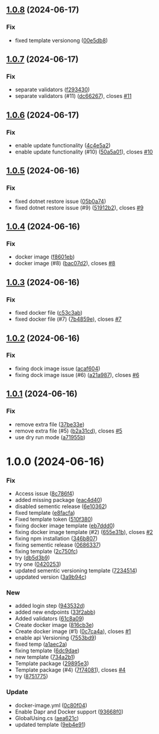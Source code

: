 ## [1.0.8](https://github.com/VikashChauhan51/catalog/compare/v1.0.7...v1.0.8) (2024-06-17)


### Fix

* fixed template versionong ([00e5db8](https://github.com/VikashChauhan51/catalog/commit/00e5db8f4fe5aee488d7901918f92c34cad1c392))

## [1.0.7](https://github.com/VikashChauhan51/catalog/compare/v1.0.6...v1.0.7) (2024-06-17)


### Fix

* separate validators ([f293430](https://github.com/VikashChauhan51/catalog/commit/f2934303cd38a4c2bef508ae3678150e41b26339))
* separate validators (#11) ([dc66267](https://github.com/VikashChauhan51/catalog/commit/dc662674720c9327fe818a4cb19a1c419fb0c7f9)), closes [#11](https://github.com/VikashChauhan51/catalog/issues/11)

## [1.0.6](https://github.com/VikashChauhan51/catalog/compare/v1.0.5...v1.0.6) (2024-06-17)


### Fix

* enable update functionality ([4c4e5a2](https://github.com/VikashChauhan51/catalog/commit/4c4e5a257936a3e88ee04248e948f68bfe0a9df7))
* enable update functionality (#10) ([50a5a01](https://github.com/VikashChauhan51/catalog/commit/50a5a0154df3c478a539b49e64ad3bd823a04587)), closes [#10](https://github.com/VikashChauhan51/catalog/issues/10)

## [1.0.5](https://github.com/VikashChauhan51/catalog/compare/v1.0.4...v1.0.5) (2024-06-16)


### Fix

* fixed dotnet restore issue ([05b0a74](https://github.com/VikashChauhan51/catalog/commit/05b0a743caa9123068247f130952dd526445baa1))
* fixed dotnet restore issue (#9) ([51912b2](https://github.com/VikashChauhan51/catalog/commit/51912b22c4185c245dfe82b7f450884a404a95c7)), closes [#9](https://github.com/VikashChauhan51/catalog/issues/9)

## [1.0.4](https://github.com/VikashChauhan51/catalog/compare/v1.0.3...v1.0.4) (2024-06-16)


### Fix

* docker image ([f8601eb](https://github.com/VikashChauhan51/catalog/commit/f8601ebf50627a477a600f257e6473aff7244450))
* docker image (#8) ([bac07d2](https://github.com/VikashChauhan51/catalog/commit/bac07d2548705d3a49119bf41252658dc2de2307)), closes [#8](https://github.com/VikashChauhan51/catalog/issues/8)

## [1.0.3](https://github.com/VikashChauhan51/catalog/compare/v1.0.2...v1.0.3) (2024-06-16)


### Fix

* fixed docker file ([c53c3ab](https://github.com/VikashChauhan51/catalog/commit/c53c3abdcb39b2516c8cb19873dc356628e08768))
* fixed docker file (#7) ([7b4859e](https://github.com/VikashChauhan51/catalog/commit/7b4859e7544546f00235222403ee1ad771772a25)), closes [#7](https://github.com/VikashChauhan51/catalog/issues/7)

## [1.0.2](https://github.com/VikashChauhan51/catalog/compare/v1.0.1...v1.0.2) (2024-06-16)


### Fix

* fixing dock image issue ([acaf604](https://github.com/VikashChauhan51/catalog/commit/acaf604b8a12fed2ab511176ac40272b758ff668))
* fixing dock image issue (#6) ([a21a987](https://github.com/VikashChauhan51/catalog/commit/a21a9871cd95b331146702da22763f3c2b0600d7)), closes [#6](https://github.com/VikashChauhan51/catalog/issues/6)

## [1.0.1](https://github.com/VikashChauhan51/catalog/compare/v1.0.0...v1.0.1) (2024-06-16)


### Fix

* remove extra file ([37be33e](https://github.com/VikashChauhan51/catalog/commit/37be33e82cb1151da8b6636c7c0d0c2cbdcbb8af))
* remove extra file (#5) ([b2a31cd](https://github.com/VikashChauhan51/catalog/commit/b2a31cdf2abcb39c5bc9a1fe14bb5086c0adc3b4)), closes [#5](https://github.com/VikashChauhan51/catalog/issues/5)
* use dry run mode ([a71955b](https://github.com/VikashChauhan51/catalog/commit/a71955be4e035335e3ce957c4d3538a61af23922))

# 1.0.0 (2024-06-16)


### Fix

* Access issue ([8c786f4](https://github.com/VikashChauhan51/catalog/commit/8c786f4c9714deca8309587940c42832c6712546))
* added missing package ([eac4d40](https://github.com/VikashChauhan51/catalog/commit/eac4d4012abd3696d5fe55df56db411c37420cec))
* disabled sementic release ([6e10362](https://github.com/VikashChauhan51/catalog/commit/6e103627fc5632c33007a7bb101054c153ecab98))
* fixed template ([e8facfa](https://github.com/VikashChauhan51/catalog/commit/e8facfa6f09ec1992cf47236d5f70427731e2a48))
* Fixed template token ([510f380](https://github.com/VikashChauhan51/catalog/commit/510f3800637d5e2c31690bb945cc8a9cca91d455))
* fixing docker image template ([eb7ddd0](https://github.com/VikashChauhan51/catalog/commit/eb7ddd067e1c78c86ee52b19287c0cd6f620c47c))
* fixing docker image template (#2) ([655e31b](https://github.com/VikashChauhan51/catalog/commit/655e31ba0a30b6e64ebb60bc67e0ebc7da0fade8)), closes [#2](https://github.com/VikashChauhan51/catalog/issues/2)
* fixing npm installation ([346b807](https://github.com/VikashChauhan51/catalog/commit/346b8076db020fca18eb68b64236146a4c5b9f25))
* fixing sementic release ([0686337](https://github.com/VikashChauhan51/catalog/commit/0686337c526bb1ca7b43327d055c9eb7a91c7a56))
* fixing template ([2c750fc](https://github.com/VikashChauhan51/catalog/commit/2c750fce2321b8c7b88d1a9162d73fce555ce945))
* try ([db5d3b9](https://github.com/VikashChauhan51/catalog/commit/db5d3b9a388536901cdc8dcf0f562a978d7b65c5))
* try one ([0420253](https://github.com/VikashChauhan51/catalog/commit/04202530c5d8a222626c2e8413115fd3aa64b19e))
* updated sementic versioning template ([7234514](https://github.com/VikashChauhan51/catalog/commit/723451441f6a33958d75f6c402ecd5d19a9c3b88))
* uppdated version ([3a9b94c](https://github.com/VikashChauhan51/catalog/commit/3a9b94cab3993afc94aa1692a4e6dde7d8bfff31))

### New

* added login step ([943532d](https://github.com/VikashChauhan51/catalog/commit/943532d57a9601963bbcbbca493d3c407fe5eca6))
* added new endpoints ([33f2abb](https://github.com/VikashChauhan51/catalog/commit/33f2abb879954e4519e024b1921db78547b3e221))
* Added validators ([61c8a09](https://github.com/VikashChauhan51/catalog/commit/61c8a092593b7a866bb47a01fc4829d92f2dc37e))
* Create docker image ([816cb3e](https://github.com/VikashChauhan51/catalog/commit/816cb3ed7fc634efa15368e272753084f157ed48))
* Create docker image (#1) ([0c7ca4a](https://github.com/VikashChauhan51/catalog/commit/0c7ca4a98b3eb2bcd07d0744314bbcf1d205c57a)), closes [#1](https://github.com/VikashChauhan51/catalog/issues/1)
* enable api Versioning ([7553bd9](https://github.com/VikashChauhan51/catalog/commit/7553bd92654d063b2cdf64bc9453cef29023785e))
* fixed temp ([a1aec2a](https://github.com/VikashChauhan51/catalog/commit/a1aec2a8a2f2f0d40d9d478d42b9ab25a718b482))
* fixing template ([6dc9dae](https://github.com/VikashChauhan51/catalog/commit/6dc9dae7b2a16244c2b4dcbe9eb7350a90de6aff))
* new template ([734a2b1](https://github.com/VikashChauhan51/catalog/commit/734a2b129e74d9153b57905ad8c6bbe6bf16fdc2))
* Template package ([29895e3](https://github.com/VikashChauhan51/catalog/commit/29895e39e3799db1d66255867891f23cfb5a16ae))
* Template package (#4) ([7f74081](https://github.com/VikashChauhan51/catalog/commit/7f740811143e3af7ec943ca09f43234a97df4a22)), closes [#4](https://github.com/VikashChauhan51/catalog/issues/4)
* try ([8751775](https://github.com/VikashChauhan51/catalog/commit/8751775bc14ed06f274fb147fff35c9d92fac277))

### Update

* docker-image.yml ([0c80f04](https://github.com/VikashChauhan51/catalog/commit/0c80f042431f84a5b4c52da55c248e94a5c80d53))
* Enable Dapr and Docker support ([93668f0](https://github.com/VikashChauhan51/catalog/commit/93668f0d073cabd3008e6b89f4e12982fb0f50c3))
* GlobalUsing.cs ([aea621c](https://github.com/VikashChauhan51/catalog/commit/aea621ceedcd96b419ea8f9e65c9a0e77ec5ee40))
* updated template ([9eb4e91](https://github.com/VikashChauhan51/catalog/commit/9eb4e911e78dd1a6a81115c9195ccd2e3281871e))
